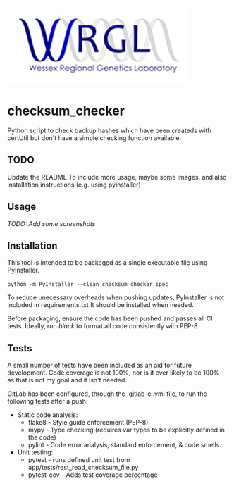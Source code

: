 ![WRGL logo](/source/images/wrgl_logo.png "WRGL logo")

# checksum_checker

Python script to check backup hashes which have been createds with certUtil but don't have a simple checking function available.

## TODO

Update the README To include more usage, maybe some images, and also installation instructions (e.g. using pyinstaller)

## Usage

_TODO: Add some screenshots_

## Installation

This tool is intended to be packaged as a single executable file using PyInstaller.

`python -m PyInstaller --clean checksum_checker.spec`

To reduce unecessary overheads when pushing updates, PyInstaller is not included in requirements.txt It should be installed when needed.

Before packaging, ensure the code has been pushed and passes all CI tests. Ideally, run _black_ to format all code consistently with PEP-8.

## Tests

A small number of tests have been included as an aid for future development. Code coverage is not 100%, nor is it ever likely to be 100% - as that is not my goal and it isn't needed.

GitLab has been configured, through the .gitlab-ci.yml file, to run the following tests after a push:

* Static code analysis:
  * flake8 - Style guide enforcement (PEP-8)
  * mypy - Type checking (requires var types to be explicitly defined in the code)
  * pylint - Code error analysis, standard enforcement, & code smells.
* Unit testing:
  * pytest - runs defined unit test from app/tests/rest_read_checksum_file.py
  * pytest-cov - Adds test coverage percentage